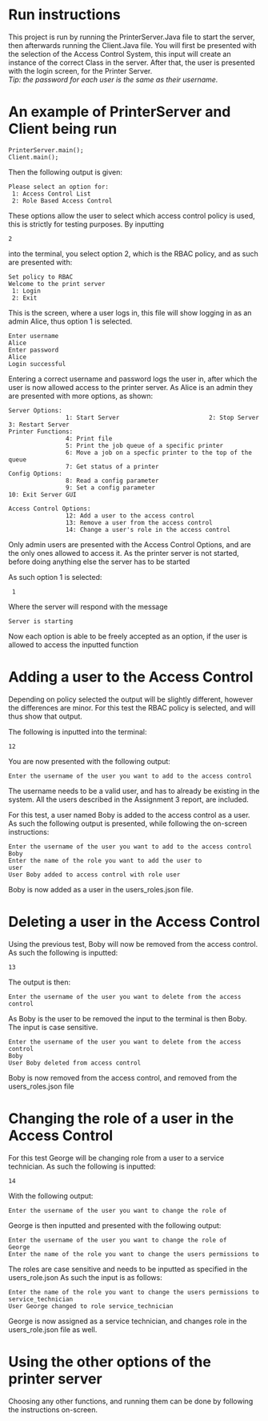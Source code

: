 Run instructions
================

This project is run by running the PrinterServer.Java file to start the server,
then afterwards running the Client.Java file. You will first be presented with the
selection of the Access Control System, this input will create an instance of the correct Class in the server.
After that, the user is presented with the login screen, for the Printer Server.
<br />
_Tip: the password for each user is the same as their username._

An example of PrinterServer and Client being run
================================================
```
PrinterServer.main();
Client.main();
```
Then the following output is given:
```
Please select an option for: 
 1: Access Control List 
 2: Role Based Access Control
 ```
These options allow the user to select which access control policy is used,
this is strictly for testing purposes.
By inputting
```
2
```
into the terminal, you select option 2, which is the RBAC policy, and as such
are presented with:
```
Set policy to RBAC
Welcome to the print server 
 1: Login 
 2: Exit
 ```
 This is the screen, where a user logs in, this file will show logging in as
 an admin Alice, thus option 1 is selected.
 ```
Enter username
Alice
Enter password
Alice
Login successful
 ```
Entering a correct username and password logs the user in, after which the user
is now allowed access to the printer server.
As Alice is an admin they are presented with more options, as shown:
 ```
 Server Options: 
                 1: Start Server                         2: Stop Server                          3: Restart Server
Printer Functions:
                 4: Print file
                 5: Print the job queue of a specific printer
                 6: Move a job on a specfic printer to the top of the queue
                 7: Get status of a printer
 Config Options:
                 8: Read a config parameter
                 9: Set a config parameter
10: Exit Server GUI

Access Control Options:
                 12: Add a user to the access control
                 13: Remove a user from the access control
                 14: Change a user's role in the access control
 ```
 Only admin users are presented with the Access Control Options, and are the only
 ones allowed to access it.
 As the printer server is not started, before doing anything else the server has to be started
 
 As such option 1 is selected:
 ```
  1
 ```
 Where the server will respond with the message 
 ```
 Server is starting
 ```
Now each option is able to be freely accepted as an option, if the user is allowed to access the inputted function

Adding a user to the Access Control
===================================
Depending on policy selected the output will be slightly different, however the differences are minor.
For this test the RBAC policy is selected, and will thus show that output.

The following is inputted into the terminal:
```
12
```
You are now presented with the following output:
```
Enter the username of the user you want to add to the access control
```
The username needs to be a valid user, and has to already be existing in the system. All the users 
described in the Assignment 3 report, are included.

For this test, a user named Boby is added to the access control as a user.
As such the following output is presented, while following the on-screen instructions:
```
Enter the username of the user you want to add to the access control
Boby
Enter the name of the role you want to add the user to
user
User Boby added to access control with role user
```
Boby is now added as a user in the users_roles.json file.

Deleting a user in the Access Control
=====================================

Using the previous test, Boby will now be removed from the access control.
As such the following is inputted:
```
13
```
The output is then:
```
Enter the username of the user you want to delete from the access control
```
As Boby is the user to be removed the input to the terminal is then Boby. The input is
case sensitive.
```
Enter the username of the user you want to delete from the access control
Boby
User Boby deleted from access control
```
Boby is now removed from the access control, and removed from the users_roles.json file

Changing the role of a user in the Access Control
=================================================

For this test George will be changing role from a user to a service technician.
As such the following is inputted:
```
14
```
With the following output:
```
Enter the username of the user you want to change the role of 
```
George is then inputted and presented with the following output:
```
Enter the username of the user you want to change the role of
George
Enter the name of the role you want to change the users permissions to
```
The roles are case sensitive and needs to be inputted as specified in the users_role.json
As such the input is as follows:
```
Enter the name of the role you want to change the users permissions to
service_technician
User George changed to role service_technician
```
George is now assigned as a service technician, and changes role in the users_role.json file as well.


Using the other options of the printer server
=============================================

Choosing any other functions, and running them can be done by following the instructions on-screen.
